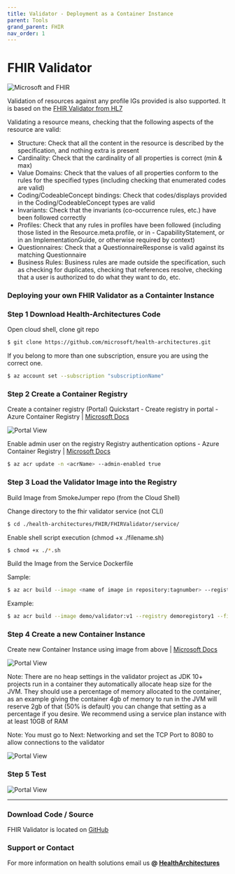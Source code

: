 ```yaml
---
title: Validator - Deployment as a Container Instance
parent: Tools
grand_parent: FHIR
nav_order: 1
---
```


# FHIR Validator 

![Microsoft and FHIR](/assets/images/msft-fhir.png)

Validation of resources against any profile IGs provided is also supported. It is based on the [FHIR Validator from HL7](http://hl7.org/fhir/validator/)

Validating a resource means, checking that the following aspects of the resource are valid:
- Structure: Check that all the content in the resource is described by the specification, and nothing extra is present
- Cardinality: Check that the cardinality of all properties is correct (min & max)
- Value Domains: Check that the values of all properties conform to the rules for the specified types (including checking that enumerated codes are valid)
- Coding/CodeableConcept bindings: Check that codes/displays provided in the Coding/CodeableConcept types are valid
- Invariants: Check that the invariants (co-occurrence rules, etc.) have been followed correctly
- Profiles: Check that any rules in profiles have been followed (including those listed in the Resource.meta.profile, or in - CapabilityStatement, or in an ImplementationGuide, or otherwise required by context)
- Questionnaires: Check that a QuestionnaireResponse is valid against its matching Questionnaire
- Business Rules: Business rules are made outside the specification, such as checking for duplicates, checking that references resolve, checking that a user is authorized to do what they want to do, etc.

### Deploying your own FHIR Validator as a Containter Instance 
 
### Step 1 Download Health-Architectures Code 
Open cloud shell, clone git repo 
```bash
$ git clone https://github.com/microsoft/health-architectures.git
``` 

If you belong to more than one subscription, ensure you are using the correct one. 
```bash
$ az account set --subscription "subscriptionName"
```
 

### Step 2 Create a Container Registry 
Create a container registry (Portal)
Quickstart - Create registry in portal - Azure Container Registry | [Microsoft Docs](https://docs.microsoft.com/en-us/azure/container-registry/container-registry-get-started-portal)
 
![Portal View](/assets/images/ContainerReg1.png)


Enable admin user on the registry
Registry authentication options - Azure Container Registry | [Microsoft Docs](https://docs.microsoft.com/en-us/azure/container-registry/container-registry-authentication#admin-account) 
```bash
$ az acr update -n <acrName> --admin-enabled true
```

### Step 3 Load the Validator Image into the Registry 
 
Build Image from SmokeJumper repo (from the Cloud Shell) 
 
Change directory to the fhir validator service (not CLI) 
```bash
$ cd ./health-architectures/FHIR/FHIRValidator/service/
```
 
Enable shell script execution  (chmod +x ./filename.sh)
```bash
$ chmod +x ./*.sh
```
 
Build the Image from the Service Dockerfile  
 
Sample:  
```bash
$ az acr build --image <name of image in repository:tagnumber> --registry <name of the container repository> --file Dockerfile .
```
Example:
```bash 
$ az acr build --image demo/validator:v1 --registry demoregistory1 --file Dockerfile .
```
### Step 4 Create a new Container Instance
 
Create new Container Instance using image from above | [Microsoft Docs](https://docs.microsoft.com/en-us/azure/container-instances/container-instances-quickstart-portal)
 
![Portal View](/assets/images/Container-Inst1.png)

Note: There are no heap settings in the validator project as JDK 10+ projects run in a container they automatically allocate heap size for the JVM.   They should use a percentage of memory allocated to the container, as an example giving the container 4gb of memory to run in the JVM will reserve 2gb of that  (50% is default) you can change that setting as a percentage if you desire.  We recommend using a service plan instance with at least 10GB of RAM   

Note:  You must go to Next: Networking and set the TCP Port to 8080 to allow connections to the validator

![Portal View](/assets/images/container-instance-deploy.png)

### Step 5 Test 

![Portal View](/assets/images/validator-test.png)

---
### Download Code / Source 
FHIR Validator is located on [GitHub](https://github.com/microsoft/health-architectures/tree/master/FHIR/FHIRValidator)


### Support or Contact

For more information on health solutions email us **@ <a href="mailto:HealthArchitectures@microsoft.com">HealthArchitectures</a>**